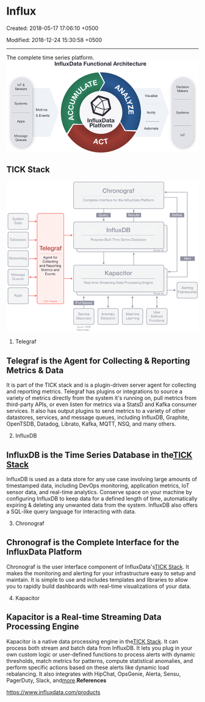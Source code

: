 # Influx

Created: 2018-05-17 17:06:10 +0500

Modified: 2018-12-24 15:30:58 +0500

---

The complete time series platform.
![image](media/InfluxDB_Influx-image1.png)

## TICK Stack

![image](media/InfluxDB_Influx-image2.png)

1. Telegraf

## Telegraf is the Agent for Collecting & Reporting Metrics & Data

It is part of the TICK stack and is a plugin-driven server agent for collecting and reporting metrics. Telegraf has plugins or integrations to source a variety of metrics directly from the system it's running on, pull metrics from third-party APIs, or even listen for metrics via a StatsD and Kafka consumer services. It also has output plugins to send metrics to a variety of other datastores, services, and message queues, including InfluxDB, Graphite, OpenTSDB, Datadog, Librato, Kafka, MQTT, NSQ, and many others.

2. InfluxDB

## InfluxDB is the Time Series Database in the[TICK Stack](https://www.influxdata.com/time-series-platform/)

InfluxDB is used as a data store for any use case involving large amounts of timestamped data, including DevOps monitoring, application metrics, IoT sensor data, and real-time analytics. Conserve space on your machine by configuring InfluxDB to keep data for a defined length of time, automatically expiring & deleting any unwanted data from the system. InfluxDB also offers a SQL-like query language for interacting with data.

3. Chronograf

## Chronograf is the Complete Interface for the InfluxData Platform

Chronograf is the user interface component of InfluxData's[TICK Stack](https://www.influxdata.com/time-series-platform/). It makes the monitoring and alerting for your infrastructure easy to setup and maintain. It is simple to use and includes templates and libraries to allow you to rapidly build dashboards with real-time visualizations of your data.

4. Kapacitor

## Kapacitor is a Real-time Streaming Data Processing Engine

Kapacitor is a native data processing engine in the[TICK Stack](https://www.influxdata.com/time-series-platform/). It can process both stream and batch data from InfluxDB. It lets you plug in your own custom logic or user-defined functions to process alerts with dynamic thresholds, match metrics for patterns, compute statistical anomalies, and perform specific actions based on these alerts like dynamic load rebalancing. It also integrates with HipChat, OpsGenie, Alerta, Sensu, PagerDuty, Slack, and[more](https://www.influxdata.com/products/integrations/).**References**

<https://www.influxdata.com/products>
